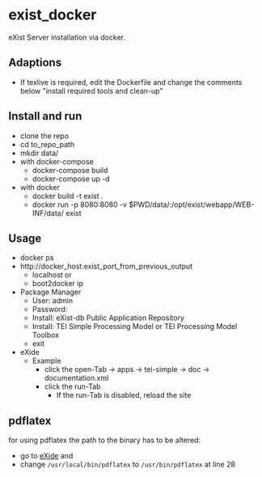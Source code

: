 # exist_docker
eXist Server installation via docker.

## Adaptions ##
* If texlive is required, edit the Dockerfile and change the comments below "install required tools and clean-up"

## Install and run ##
* clone the repo
* cd to_repo_path 
* mkdir data/
* with docker-compose
	* docker-compose build
	* docker-compose up -d
* with docker
	* docker build -t exist .
	* docker run -p 8080:8080 -v $PWD/data/:/opt/exist/webapp/WEB-INF/data/  exist


## Usage ##
* docker ps
* http://docker_host:exist_port_from_previous_output
	* localhost or
	* boot2docker ip 
* Package Manager
	* User: admin
	* Password: 
	* Install: eXist-db Public Application Repository
	* Install: TEI Simple Processing Model or TEI Processing Model Toolbox
	* exit
* eXide
	* Example
		* click the open-Tab -> apps -> tei-simple -> doc -> documentation.xml
		* click the run-Tab 
			* If the run-Tab is disabled, reload the site

## pdflatex
for using pdflatex the path to the binary has to be altered:
 - go to [eXide](http://localhost:8080/exist/apps/eXide/index.html?open=/db/apps/tei-simple/modules/latex.xql) and
 - change `/usr/local/bin/pdflatex` to `/usr/bin/pdflatex` at line 28
